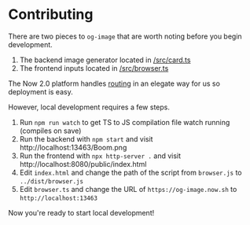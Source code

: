 # Contributing

There are two pieces to `og-image` that are worth noting before you begin development.

1. The backend image generator located in [/src/card.ts](https://github.com/styfle/og-image/blob/master/src/card.ts)
2. The frontend inputs located in [/src/browser.ts](https://github.com/styfle/og-image/blob/master/src/browser.ts)

The Now 2.0 platform handles [routing](https://github.com/styfle/og-image/blob/master/now.json#L12) in an elegate way for us so deployment is easy.

However, local development requires a few steps.

1. Run `npm run watch` to get TS to JS compilation file watch running (compiles on save)
2. Run the backend with `npm start` and visit http://localhost:13463/Boom.png
3. Run the frontend with `npx http-server .` and visit http://localhost:8080/public/index.html
4. Edit `index.html` and change the path of the script from `browser.js` to `../dist/browser.js`
5. Edit `browser.ts` and change the URL of `https://og-image.now.sh` to `http://localhost:13463`

Now you're ready to start local development!
